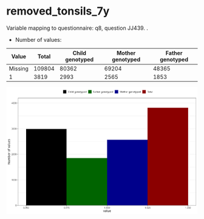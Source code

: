 # removed_tonsils_7y
Variable mapping to questionnaire: q8, question JJ439.
.
- Number of values:

| Value | Total | Child genotyped | Mother genotyped | Father genotyped |
| ----- | ----- | --------------- | ---------------- | ---------------- |
| Missing | 109804 | 80362 | 69204 | 48365 |
| 1 | 3819 | 2993 | 2565 |1853 |



![](removed_tonsils_7y_n.png)



